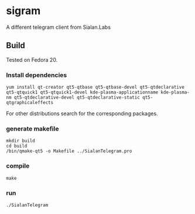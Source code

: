sigram
======

A different telegram client from Sialan.Labs

## Build

Tested on Fedora 20. 
### Install dependencies
```
yum install qt-creator qt5-qtbase qt5-qtbase-devel qt5-qtdeclarative qt5-qtquick1 qt5-qtquick1-devel kde-plasma-applicationname kde-plasma-nm qt5-qtdeclarative-devel qt5-qtdeclarative-static qt5-qtgraphicaleffects
```

For other distributions search for the corresponding packages.

### generate makefile

```
mkdir build
cd build
/bin/qmake-qt5 -o Makefile ../SialanTelegram.pro
```

### compile

```
make
```

### run
```
./SialanTelegram 
```
